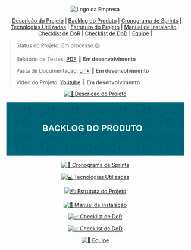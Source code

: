 <p align="center">
  <img src="https://github.com/user-attachments/assets/b7a4ce2d-20f7-4a12-8cb4-530f36fb1950" alt="Logo da Empresa" width="300">
</p>

<div align="center">

| [Descrição do Projeto](#descricao-do-projeto) | [Backlog do Produto](#backlog-do-produto) | [Cronograma de Sprints](#cronograma-de-sprints) | [Tecnologias Utilizadas](#tecnologias-utilizadas) | [Estrutura do Projeto](#estrutura-do-projeto) | [Manual de Instalação](#manual-de-instalacao) | [Checklist de DoR](#checklist-de-dor) | [Checklist de DoD](#checklist-de-dod) | [Equipe](#equipe) |

</div>

> Status do Projeto: Em processo 🟡
>
> Relatório de Testes: [PDF](https://github.com/Felipe-Freitas-Rocha/Projeto-de-Sistemas-Orientado-a-Objetos/blob/main/docs/.md/relatorio-de-testes.md) 📄 **Em desenvolvimento**
>
> Pasta de Documentação: [Link](https://github.com/Felipe-Freitas-Rocha/Projeto-de-Sistemas-Orientado-a-Objetos/tree/main/docs/Documentação) 🔗 **Em desenvolvimento**
>
> Vídeo do Projeto: [Youtube](link) 🎥 **Em desenvolvimento**


<div align="center">

<a id="descricao-do-projeto"></a>
[![📝 Descrição do Projeto](https://github.com/Felipe-Freitas-Rocha/Projeto-de-Sistemas-Orientado-a-Objetos/blob/main/docs/Imagens/descricao-do-projeto.png)](https://github.com/Felipe-Freitas-Rocha/Projeto-de-Sistemas-Orientado-a-Objetos/blob/main/docs/.md/descricao-do-desafio.md)
  
<a id="backlog-do-produto"></a>
[![📦 Backlog do Produto](https://github.com/Felipe-Freitas-Rocha/PIM_4_Semestre/blob/main/docs/img/backlog-do-produto.png)](https://github.com/Felipe-Freitas-Rocha/Projeto-de-Sistemas-Orientado-a-Objetos/blob/main/docs/.md/backlog-do-produto.md)

<a id="cronograma-de-sprints"></a>
[![📅 Cronograma de Sprints](https://github.com/Felipe-Freitas-Rocha/Projeto-de-Sistemas-Orientado-a-Objetos/blob/main/docs/Imagens/cronograma-de-sprints.png)](https://github.com/Felipe-Freitas-Rocha/Projeto-de-Sistemas-Orientado-a-Objetos/blob/main/docs/.md/cronograma-de-sprints.md)

<a id="tecnologias-utilizadas"></a>
[![💻 Tecnologias Utilizadas](https://github.com/Felipe-Freitas-Rocha/Projeto-de-Sistemas-Orientado-a-Objetos/blob/main/docs/Imagens/tecnologias-utilizadas.png)](https://github.com/Felipe-Freitas-Rocha/Projeto-de-Sistemas-Orientado-a-Objetos/blob/main/docs/.md/tecnologias-utilizadas.md)

<a id="estrutura-do-projeto"></a>
[![📦 Estrutura do Projeto](https://github.com/Felipe-Freitas-Rocha/Projeto-de-Sistemas-Orientado-a-Objetos/blob/main/docs/Imagens/estrutura-do-projeto.png)](https://github.com/Felipe-Freitas-Rocha/Projeto-de-Sistemas-Orientado-a-Objetos/blob/main/docs/.md/estrutura-do-projeto.md)

<a id="manual-de-instalacao"></a>
[![📖 Manual de Instalação](https://github.com/Felipe-Freitas-Rocha/Projeto-de-Sistemas-Orientado-a-Objetos/blob/main/docs/Imagens/manual-do-sistema.png)](https://github.com/Felipe-Freitas-Rocha/Projeto-de-Sistemas-Orientado-a-Objetos/blob/main/docs/.md/manual-de-instalacao.md)

<a id="checklist-de-dor"></a>
[![✅ Checklist de DoR](https://github.com/Felipe-Freitas-Rocha/Projeto-de-Sistemas-Orientado-a-Objetos/blob/main/docs/Imagens/checklist-de-dor.png)](https://github.com/Felipe-Freitas-Rocha/Projeto-de-Sistemas-Orientado-a-Objetos/blob/main/docs/.md/checklist-de-dor.md)

<a id="checklist-de-dod"></a>
[![✅ Checklist de DoD](https://github.com/Felipe-Freitas-Rocha/Projeto-de-Sistemas-Orientado-a-Objetos/blob/main/docs/Imagens/checklist-de-dod.png)](https://github.com/Felipe-Freitas-Rocha/Projeto-de-Sistemas-Orientado-a-Objetos/blob/main/docs/.md/checklist-de-dod.md)

<a id="equipe"></a>
[![👥 Equipe](https://github.com/Felipe-Freitas-Rocha/Projeto-de-Sistemas-Orientado-a-Objetos/blob/main/docs/Imagens/equipe.png)](https://github.com/Felipe-Freitas-Rocha/Projeto-de-Sistemas-Orientado-a-Objetos/blob/main/docs/.md/equipe.md)

</div>
